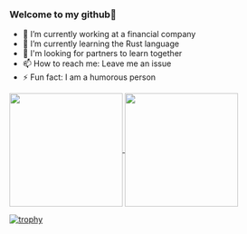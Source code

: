 ### Welcome to my github👋

- 🔭 I’m currently working at a financial company
- 🌱 I’m currently learning the Rust language
- 👯 I'm looking for partners to learn together
- 📫 How to reach me: Leave me an issue
- ⚡ Fun fact: I am a humorous person

<a href="https://github.com/gjmhandsome">
<img align="center" height="200" src="https://github-readme-stats.vercel.app/api?username=gjmhandsome&show_icons=true&theme=radical" />
</a>
<a href="https://github.com/gjmhandsome">
<img align="center"  height="200" src="https://github-readme-stats.vercel.app/api/top-langs/?username=gjmhandsome&layout=compact&theme=radical" />
</a>
<br>

[![trophy](https://github-profile-trophy.vercel.app/?username=gjmhandsome&theme=onedark)](https://github.com/gjmhandsome)

